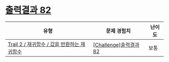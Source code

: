 # [출력결과 82](https://https://en.codetree.ai/trails/complete/curated-cards/challenge-reading-k201839)

|유형|문제 경험치|난이도|
|---|---|---|
|[Trail 2 / 재귀함수 / 값을 반환하는 재귀함수](https://https://en.codetree.ai/trail-info/novice-mid/)|[[Challenge]출력결과 82](https://https://en.codetree.ai/trails/complete/curated-cards/challenge-reading-k201839/)|보통|


